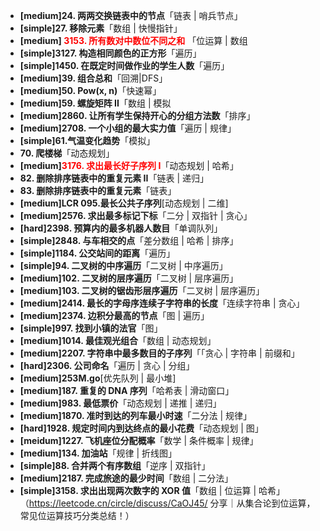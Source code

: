- **[medium]24. 两两交换链表中的节点**「链表 | 哨兵节点」
- **[simple]27. 移除元素**「数组 | 快慢指针」
- **[medium] <span style="color: red;">3153. 所有数对中数位不同之和** 「位运算 | 数组
- **[simple]3127. 构造相同颜色的正方形**「遍历」
- **[simple]1450. 在既定时间做作业的学生人数**「遍历」
- **[medium]39. 组合总和**「回溯|DFS」
- **[medium]50. Pow(x, n)**「快速幂」
- **[medium]59. 螺旋矩阵 II**「数组 | 模拟
- **[medium]2860. 让所有学生保持开心的分组方法数**「排序」
- **[medium]2708. 一个小组的最大实力值**「遍历 | 规律」
- **[simple]61.气温变化趋势**「模拟」
- **70. 爬楼梯**「动态规划」
- **[medium]<span style="color: red;">3176. 求出最长好子序列 I**「动态规划 | 哈希」
- **82. 删除排序链表中的重复元素 II**「链表 | 递归」
- **83. 删除排序链表中的重复元素**「链表」
- **[medium]LCR 095.最长公共子序列**[动态规划 | 二维]
- **[medium]2576. 求出最多标记下标**「二分 | 双指针 | 贪心」
- **[hard]2398. 预算内的最多机器人数目**「单调队列」
- **[simple]2848. 与车相交的点**「差分数组 | 哈希 | 排序」
- **[simple]1184. 公交站间的距离**「遍历」
- **[simple]94. 二叉树的中序遍历**「二叉树 | 中序遍历」
- **[medium]102. 二叉树的层序遍历**「二叉树 | 层序遍历」
- **[medium]103. 二叉树的锯齿形层序遍历**「二叉树 | 层序遍历」
- **[medium]2414. 最长的字母序连续子字符串的长度**「连续字符串 | 贪心」
- **[medium]2374. 边积分最高的节点**「图 | 遍历」
- **[simple]997. 找到小镇的法官**「图」
- **[medium]1014. 最佳观光组合**「数组 | 动态规划」
- **[medium]2207. 字符串中最多数目的子序列**「「贪心 | 字符串 | 前缀和」
- **[hard]2306. 公司命名**「遍历 | 贪心 | 分组」
- **[medium]253M.go**[优先队列 | 最小堆]
- **[medium]187. 重复的 DNA 序列**「哈希表 | 滑动窗口」
- **[medium]983. 最低票价**「动态规划 | 递推 | 递归」
- **[medium]1870. 准时到达的列车最小时速**「二分法 | 规律」
- **[hard]1928. 规定时间内到达终点的最小花费**「动态规划 | 图」
- **[meidum]1227. 飞机座位分配概率**「数学 | 条件概率 | 规律」
- **[medium]134. 加油站**「规律 | 折线图」
- **[simple]88. 合并两个有序数组**「逆序 | 双指针」
- **[medium]2187. 完成旅途的最少时间**「数组 | 二分法」
- **[simple]3158. 求出出现两次数字的 XOR 值**「数组 | 位运算 | 哈希」（https://leetcode.cn/circle/discuss/CaOJ45/ 分享｜从集合论到位运算，常见位运算技巧分类总结！）
